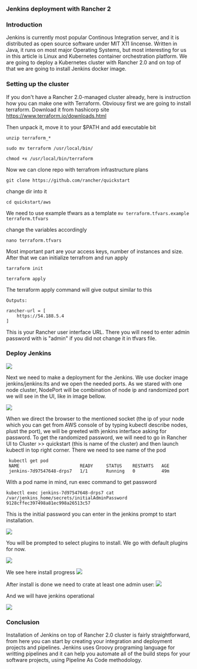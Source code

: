 ### Jenkins deployment with Rancher 2 ###


### Introduction ###

Jenkins is currently most popular Continous Integration server, and it is distributed as open source software under MIT X11 lincense. Written in Java, it runs on most major Operating Systems, but most interesting for us in this article is Linux and Kubernetes container orchestration platform. We are going to deploy a Kubernetes cluster with Rancher 2.0 and on top of that we are going to install Jenkins docker image. 

### Setting up the cluster ###
If you don't have a Rancher 2.0-managed cluster already, here is instruction how you can make one with Terraform. Obviousy first we are going to install terraform. Download it from hashicorp site https://www.terraform.io/downloads.html

Then unpack it, move it to your $PATH and add executable bit

```unzip terraform_*```

```sudo mv terraform /usr/local/bin/```

```chmod +x /usr/local/bin/terraform```

Now we can clone repo with terrafrom infrastructure plans

```git clone https://github.com/rancher/quickstart```

change dir into it 

```
cd quickstart/aws
```

We need to use example tfwars as a template
```mv terraform.tfvars.example terraform.tfvars```


change the variables accordingly 
```
nano terraform.tfvars
```
Most important part are your access keys, number of instances and size. After that we can initialize terrafrom and run apply


```
tarraform init

terraform apply
```
The terraform apply command will give output similar to this 
```
Outputs:

rancher-url = [
    https://54.188.5.4
]
```

This is your Rancher user interface URL. There you will need to enter admin password with is "admin" if you did not change it in tfvars file. 

### Deploy Jenkins ###

![](Deploy.gif)

Next we need to make a deployment for the Jenkins. We use docker image jenkins/jenkins:lts and we open the needed ports. As we stared with one node cluster, NodePort will be combination of node ip and randomized port we will see in the UI, like in image bellow. 

![](docker-image.png)


When we direct the browser to the mentioned socket (the ip of your node which you can get from AWS console of by typing kubectl describe nodes, plust the port), we will be greeted with jenkins interface asking for password. To get the randomized password, we will need to go in Rancher UI to Cluster >> quickstart (this is name of the cluster) and then launch kubectl in top right corner. There we need to see name of the pod




```
 kubectl get pod
 NAME                       READY     STATUS    RESTARTS   AGE
 jenkins-7d97547648-drps7   1/1       Running   0          49m 

```
With a pod name in mind, run exec command to get password

```
kubectl exec jenkins-7d97547648-drps7 cat /var/jenkins_home/secrets/initialAdminPassword
9128cffec397498a81ec998a26513c57
```



This is the initial password you can enter in the jenkins prompt to start installation. 

![](1-initial-pass.png)

You will be prompted to select plugins to install. We go with default plugins for now.


![](2-select-plugins.png)

We see here install progress
![](3-install-process.png)

After install is done we need to crate at least one admin user:
![](4-create-admin.png)

And we will have jenkins operational

![](5-jenkins-operational.png)

### Conclusion ###

Installation of Jenkins on top of Rancher 2.0 cluster is fairly straightforward, from here you can start by creating your integration and deployment projects and pipelines. Jenkins uses Groovy programing language for writting pipelines and it can help you automate all of the build steps for your software projects, using Pipeline As Code methodology. 
